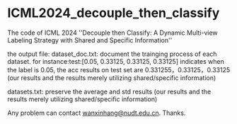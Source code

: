 # ICML2024_decouple_then_classify
The code of ICML 2024 ''Decouple then Classify: A Dynamic Multi-view Labeling Strategy with Shared and Specific Information''

the output file:
dataset_doc.txt: document the trainging process of each dataset. for instance:test:[0.05, 0.33125, 0.33125, 0.33125] indicates when the label is 0.05, the acc results on test set are 0.331255，0.33125，0.33125 (our results and the results merely utilizing shared/specific information)

datasets.txt: preserve the average and std results  (our results and the results merely utilizing shared/specific information)

Any problem can contact wanxinhang@nudt.edu.cn. Thanks.

